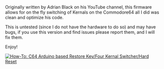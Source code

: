 Originally written by Adrian Black on his YouTube channel, this firmware allows for on the fly switching of Kernals on the Commodore64 all I did was clean and optimize his code.

This is untested (since I do not have the hardware to do so) and may have bugs, if you use this version and find issues please report them, and I will fix them.

Enjoy!

[![How-To: C64 Arduino based Restore Key/Four Kernal Switcher/Hard Reset
](https://img.youtube.com/vi/GPq5xnJRw2w/0.jpg)](https://www.youtube.com/watch?v=GPq5xnJRw2w)



